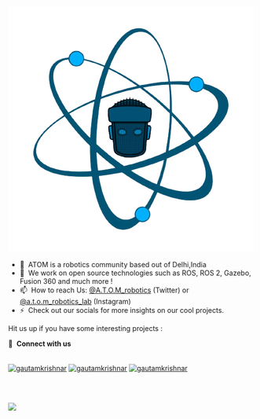 

![Banner](https://github.com/atom-robotics-lab/assets/blob/main/logo_1.png)

<!-- ### Hi there <a href="https://www.gautamkrishnar.com/"><img src="https://media.giphy.com/media/hvRJCLFzcasrR4ia7z/giphy.gif" width="25px"></a> -->




- 🌱 &nbsp;ATOM is a robotics community based out of Delhi,India
- 💬 &nbsp;We work on open source technologies such as ROS, ROS 2, Gazebo, Fusion 360 and much more !
- 📫 &nbsp;How to reach Us: [@A.T.O.M_robotics](https://twitter.com/atom_robotics_) (Twitter) or [@a.t.o.m_robotics_lab](https://www.instagram.com/a.t.o.m_robotics_lab/) (Instagram) 
- ⚡ &nbsp;Check out our socials for more insights on our cool projects.







Hit us up if you have some interesting projects :

🔗 &nbsp;**Connect with us**
<p align="left">

<br>
<a href="https://twitter.com/atom_robotics_" target="blank"><img align="center" src="https://raw.githubusercontent.com/rahuldkjain/github-profile-readme-generator/master/src/images/icons/Social/twitter.svg" alt="gautamkrishnar" height="30" width="40" /></a>  
<a href="https://www.youtube.com/channel/UCMGzre9_yk8R42rBfu9gO1A" target="blank"><img align="center" src="https://raw.githubusercontent.com/rahuldkjain/github-profile-readme-generator/master/src/images/icons/Social/youtube.svg" alt="gautamkrishnar" height="30" width="40" /></a>  
<a href="https://www.instagram.com/a.t.o.m_robotics_lab/" target="blank"><img align="center" src="https://raw.githubusercontent.com/rahuldkjain/github-profile-readme-generator/master/src/images/icons/Social/instagram.svg" alt="gautamkrishnar" height="30" width="40" /></a>

<br><br>
  
 ![](https://komarev.com/ghpvc/?username=atom-robotics-lab&style=flat-square) 


<!--### :zap: Recent Activity-->

<!--START_SECTION:activity-->

<!--END_SECTION:activity-->




